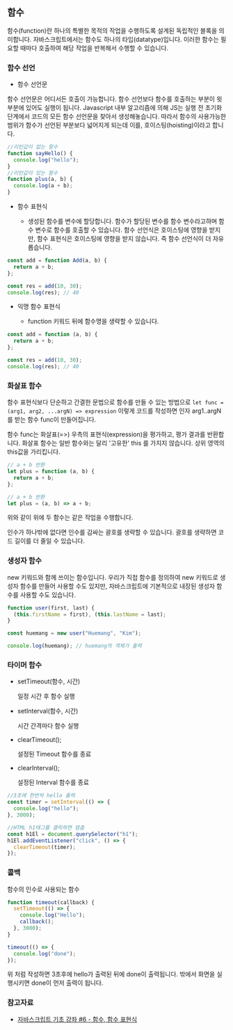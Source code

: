 ## 함수

함수(function)란 하나의 특별한 목적의 작업을 수행하도록 설계된 독립적인 블록을 의미합니다.
자바스크립트에서는 함수도 하나의 타입(datatype)입니다.
이러한 함수는 필요할 때마다 호출하여 해당 작업을 반복해서 수행할 수 있습니다.

### 함수 선언

- 함수 선언문

함수 선언문은 어디서든 호출이 가능합니다. 함수 선언보다 함수를 호출하는 부분이 윗부분에 있어도 실행이 됩니다. Javascript 내부 알고리즘에 의해 JS는 실행 전 초기화 단계에서 코드의 모든 함수 선언문을 찾아서 생성해놓습니다. 따라서 함수의 사용가능한 범위가 함수가 선언된 부분보다 넓어지게 되는데 이를, 호이스팅(hoisting)이라고 합니다.

```jsx
//리턴값이 없는 함수
function sayHello() {
  console.log("hello");
}
//리턴값이 있는 함수
function plus(a, b) {
  console.log(a + b);
}
```

- 함수 표현식

  - 생성된 함수를 변수에 할당합니다. 함수가 할당된 변수를 함수 변수라고하며 함수 변수로 함수를 호출할 수 있습니다. 함수 선언식은 호이스팅에 영향을 받지만, 함수 표현식은 호이스팅에 영향을 받지 않습니다.
    즉 함수 선언식이 더 자유롭습니다.

```jsx
const add = function Add(a, b) {
  return a + b;
};

const res = add(10, 30);
console.log(res); // 40
```

- 익명 함수 표현식

  - function 키워드 뒤에 함수명을 생략할 수 있습니다.

```jsx
const add = function (a, b) {
  return a + b;
};

const res = add(10, 30);
console.log(res); // 40
```

### 화살표 함수

함수 표현식보다 단순하고 간결한 문법으로 함수를 만들 수 있는 방법으로
`let func = (arg1, arg2, ...argN) => expression`
이렇게 코드를 작성하면 인자 arg1..argN를 받는 함수 func이 만들어집니다.

함수 func는 화살표(=>) 우측의 표현식(expression)을 평가하고, 평가 결과를 반환합니다.
화살표 함수는 일반 함수와는 달리 '고유한' this 를 가지지 않습니다.
상위 영역의 this값을 가리킵니다.

```jsx
// a + b 반환
let plus = function (a, b) {
  return a + b;
};

// a + b 반환
let plus = (a, b) => a + b;
```

위와 같이 위에 두 함수는 같은 작업을 수행합니다.

인수가 하나밖에 없다면 인수를 감싸는 괄호를 생략할 수 있습니다.
괄호를 생략하면 코드 길이를 더 줄일 수 있습니다.

### 생성자 함수

new 키워드와 함께 쓰이는 함수입니다. 우리가 직접 함수를 정의하여 new 키워드로 생성자 함수를 만들어 사용할 수도 있지만, 자바스크립트에 기본적으로 내장된 생성자 함수를 사용할 수도 있습니다.

```jsx
function user(first, last) {
  (this.firstName = first), (this.lastName = last);
}

const huemang = new user("Huemang", "Kim");

console.log(huemang); // huemang의 객체가 출력
```

### 타이머 함수

- setTimeout(함수, 시간)

  일정 시간 후 함수 실행

- setInterval(함수, 시간)

  시간 간격마다 함수 실행

- clearTimeout();

  설정된 Timeout 함수를 종료

- clearInterval();

  설정된 Interval 함수를 종료

```jsx
//3초에 한번씩 hello 출력
const timer = setInterval(() => {
  console.log("hello");
}, 3000);

//HTML h1태그를 클릭하면 멈춤
const h1El = document.querySelector("h1");
h1El.addEventListener("click", () => {
  clearTimeout(timer);
});
```

### 콜백

함수의 인수로 사용되는 함수

```jsx
function timeout(callback) {
  setTimeout(() => {
    console.log("Hello");
    callback();
  }, 3000);
}

timeout(() => {
  console.log("done");
});
```

위 처럼 작성하면 3초후에 hello가 출력된 뒤에 done이 출력됩니다.
밖에서 화면을 실행시키면 done이 먼저 출력이 됩니다.

### 참고자료

- [자바스크립트 기초 강좌 #6 - 함수, 함수 표현식](https://myeongsu0257.tistory.com/20)
